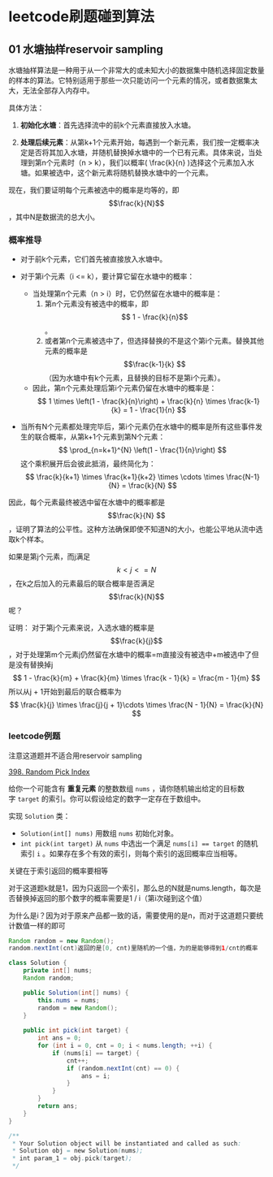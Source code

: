 # leetcode刷题碰到算法

## 01 水塘抽样reservoir sampling

水塘抽样算法是一种用于从一个非常大的或未知大小的数据集中随机选择固定数量的样本的算法。它特别适用于那些一次只能访问一个元素的情况，或者数据集太大，无法全部存入内存中。

具体方法：

1. **初始化水塘**：首先选择流中的前k个元素直接放入水塘。

2. **处理后续元素**：从第k+1个元素开始，每遇到一个新元素，我们按一定概率决定是否将其加入水塘，并随机替换掉水塘中的一个已有元素。具体来说，当处理到第n个元素时（n > k），我们以概率\( \frac{k}{n} \)选择这个元素加入水塘。如果被选中，这个新元素将随机替换水塘中的一个元素。

现在，我们要证明每个元素被选中的概率是均等的，即$$\frac{k}{N}$$，其中N是数据流的总大小。

### 概率推导

- 对于前k个元素，它们首先被直接放入水塘中。
- 对于第i个元素（i <= k），要计算它留在水塘中的概率：
  - 当处理第n个元素（n > i）时，它仍然留在水塘中的概率是：
    1. 第n个元素没有被选中的概率，即$$ 1 - \frac{k}{n}$$ 。
    2. 或者第n个元素被选中了，但选择替换的不是这个第i个元素。替换其他元素的概率是$$\frac{k-1}{k} $$（因为水塘中有k个元素，且替换的目标不是第i个元素）。
  - 因此，第n个元素处理后第i个元素仍留在水塘中的概率是：
    $$
    1 \times \left(1 - \frac{k}{n}\right) + \frac{k}{n} \times \frac{k-1}{k} = 1 - \frac{1}{n}
    $$

- 当所有N个元素都处理完毕后，第i个元素仍在水塘中的概率是所有这些事件发生的联合概率，从第k+1个元素到第N个元素：
  $$
  \prod_{n=k+1}^{N} \left(1 - \frac{1}{n}\right)
  $$
  这个乘积展开后会彼此抵消，最终简化为：
  $$
  \frac{k}{k+1} \times \frac{k+1}{k+2} \times \cdots \times \frac{N-1}{N} = \frac{k}{N}
  $$

因此，每个元素最终被选中留在水塘中的概率都是$$\frac{k}{N} $$，证明了算法的公平性。这种方法确保即使不知道N的大小，也能公平地从流中选取k个样本。




如果是第j个元素，而j满足$$k < j <= N$$，在k之后加入的元素最后的联合概率是否满足$$\frac{k}{N}$$呢？

证明：
对于第j个元素来说，入选水塘的概率是$$\frac{k}{j}$$，对于处理第m个元素j仍然留在水塘中的概率=m直接没有被选中+m被选中了但是没有替换掉j
$$
1 - \frac{k}{m} + \frac{k}{m} \times \frac{k - 1}{k} = \frac{m - 1}{m}
$$
所以从j + 1开始到最后的联合概率为
$$
\frac{k}{j} \times \frac{j}{j + 1}\cdots \times \frac{N - 1}{N} = \frac{k}{N}
$$

### leetcode例题
注意这道题并不适合用reservoir sampling

[398. Random Pick Index](https://leetcode.cn/problems/random-pick-index/)

给你一个可能含有 **重复元素** 的整数数组 `nums` ，请你随机输出给定的目标数字 `target` 的索引。你可以假设给定的数字一定存在于数组中。

实现 `Solution` 类：

- `Solution(int[] nums)` 用数组 `nums` 初始化对象。
- `int pick(int target)` 从 `nums` 中选出一个满足 `nums[i] == target` 的随机索引 `i` 。如果存在多个有效的索引，则每个索引的返回概率应当相等。

关键在于索引返回的概率要相等

对于这道题k就是1，因为只返回一个索引，那么总的N就是nums.length，每次是否替换掉返回的那个数字的概率需要是1 / i（第i次碰到这个值）

为什么是i？因为对于原来产品都一致的话，需要使用的是n，而对于这道题只要统计数值一样的即可

```java
Random random = new Random();
random.nextInt(cnt)返回的是[0, cnt)里随机的一个值，为的是能够得到1/cnt的概率
```

```java
class Solution {
    private int[] nums;
    Random random;

    public Solution(int[] nums) {
        this.nums = nums;
        random = new Random();
    }
    
    public int pick(int target) {
        int ans = 0;
        for (int i = 0, cnt = 0; i < nums.length; ++i) {
            if (nums[i] == target) {
                cnt++;
                if (random.nextInt(cnt) == 0) {
                    ans = i;
                }
            }
        }
        return ans;
    }
}

/**
 * Your Solution object will be instantiated and called as such:
 * Solution obj = new Solution(nums);
 * int param_1 = obj.pick(target);
 */
```